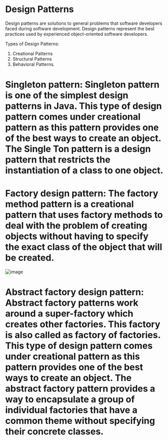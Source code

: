 # Design Patterns
Design patterns are solutions to general problems that software developers faced during software development. Design patterns represent the best practices used by experienced object-oriented software developers. 

Types of Design Patterns:
 1. Creational Patterns
 2. Structural Patterns
 3. Behavioral Patterns.
 
# Singleton pattern: Singleton pattern is one of the simplest design patterns in Java. This type of design pattern comes under creational pattern as this pattern provides one of the best ways to create an object. The Single Ton pattern is a design pattern that restricts the instantiation of a class to one object.

# Factory design pattern: The factory method pattern is a creational pattern that uses factory methods to deal with the problem of creating objects without having to specify the exact class of the object that will be created.



![image](https://user-images.githubusercontent.com/24381545/113778086-c8ad2b00-974d-11eb-8d18-dd1a67f34ccd.png)

# Abstract factory design pattern: Abstract factory patterns work around a super-factory which creates other factories. This factory is also called as factory of factories. This type of design pattern comes under creational pattern as this pattern provides one of the best ways to create an object. The abstract factory pattern provides a way to encapsulate a group of individual factories that have a common theme without specifying their concrete classes.

